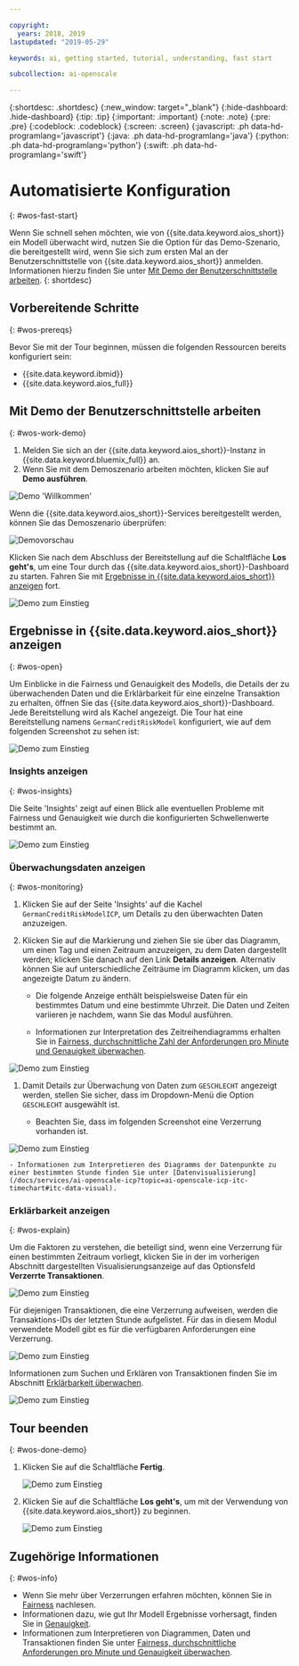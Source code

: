 ```yaml
---

copyright:
  years: 2018, 2019
lastupdated: "2019-05-29"

keywords: ai, getting started, tutorial, understanding, fast start

subcollection: ai-openscale

---
```


{:shortdesc: .shortdesc}
{:new_window: target="_blank"}
{:hide-dashboard: .hide-dashboard}
{:tip: .tip}
{:important: .important}
{:note: .note}
{:pre: .pre}
{:codeblock: .codeblock}
{:screen: .screen}
{:javascript: .ph data-hd-programlang='javascript'}
{:java: .ph data-hd-programlang='java'}
{:python: .ph data-hd-programlang='python'}
{:swift: .ph data-hd-programlang='swift'}

# Automatisierte Konfiguration
{: #wos-fast-start}

Wenn Sie schnell sehen möchten, wie von {{site.data.keyword.aios_short}} ein Modell überwacht wird, nutzen Sie die Option für das Demo-Szenario, die bereitgestellt wird, wenn Sie sich zum ersten Mal an der Benutzerschnittstelle von {{site.data.keyword.aios_short}} anmelden.  Informationen hierzu finden Sie unter [Mit Demo der Benutzerschnittstelle arbeiten](#wos-work-demo).
{: shortdesc}

## Vorbereitende Schritte
{: #wos-prereqs}

Bevor Sie mit der Tour beginnen, müssen die folgenden Ressourcen bereits konfiguriert sein:

- {{site.data.keyword.ibmid}}
- {{site.data.keyword.aios_full}}

## Mit Demo der Benutzerschnittstelle arbeiten
{: #wos-work-demo}

1.  Melden Sie sich an der {{site.data.keyword.aios_short}}-Instanz in {{site.data.keyword.bluemix_full}} an.
1.  Wenn Sie mit dem Demoszenario arbeiten möchten, klicken Sie auf **Demo ausführen**.

   ![Demo 'Willkommen'](images/fastpath_demo_11.31.04.png)

   Wenn die {{site.data.keyword.aios_short}}-Services bereitgestellt werden, können Sie das Demoszenario überprüfen:

   ![Demovorschau](images/fastpath_demo_11.31.58.png)

Klicken Sie nach dem Abschluss der Bereitstellung auf die Schaltfläche **Los geht's**, um eine Tour durch das {{site.data.keyword.aios_short}}-Dashboard zu starten. Fahren Sie mit [Ergebnisse in {{site.data.keyword.aios_short}} anzeigen](#wos-open) fort.

   ![Demo zum Einstieg](images/fastpath_demo_11.33.45.png)


## Ergebnisse in {{site.data.keyword.aios_short}} anzeigen
{: #wos-open}

Um Einblicke in die Fairness und Genauigkeit des Modells, die Details der zu überwachenden Daten und die Erklärbarkeit für eine einzelne Transaktion zu erhalten, öffnen Sie das {{site.data.keyword.aios_short}}-Dashboard. Jede Bereitstellung wird als Kachel angezeigt. Die Tour hat eine Bereitstellung namens `GermanCreditRiskModel` konfiguriert, wie auf dem folgenden Screenshot zu sehen ist:


   ![Demo zum Einstieg](images/fastpath_demo_11.33.54.png)


### Insights anzeigen
{: #wos-insights}

Die Seite 'Insights' zeigt auf einen Blick alle eventuellen Probleme mit Fairness und Genauigkeit wie durch die konfigurierten Schwellenwerte bestimmt an.

   ![Demo zum Einstieg](images/fastpath_demo_11.34.00.png)

### Überwachungsdaten anzeigen
{: #wos-monitoring}

1.  Klicken Sie auf der Seite 'Insights' auf die Kachel `GermanCreditRiskModelICP`, um Details zu den überwachten Daten anzuzeigen.
1.  Klicken Sie auf die Markierung und ziehen Sie sie über das Diagramm, um einen Tag und einen Zeitraum anzuzeigen, zu dem Daten dargestellt werden; klicken Sie danach auf den Link **Details anzeigen**. Alternativ können Sie auf unterschiedliche Zeiträume im Diagramm klicken, um das angezeigte Datum zu ändern.

     - Die folgende Anzeige enthält beispielsweise Daten für ein bestimmtes Datum und eine bestimmte Uhrzeit. Die Daten und Zeiten variieren je nachdem, wann Sie das Modul ausführen.

     - Informationen zur Interpretation des Zeitreihendiagramms erhalten Sie in [Fairness, durchschnittliche Zahl der Anforderungen pro Minute und Genauigkeit überwachen](/docs/services/ai-openscale-icp?topic=ai-openscale-icp-itc-timechart).

   ![Demo zum Einstieg](images/fastpath_demo_11.34.17.png)

1.  Damit Details zur Überwachung von Daten zum `GESCHLECHT` angezeigt werden, stellen Sie sicher, dass im Dropdown-Menü die Option `GESCHLECHT` ausgewählt ist.

    - Beachten Sie, dass im folgenden Screenshot eine Verzerrung vorhanden ist.
    
   ![Demo zum Einstieg](images/fastpath_demo_11.34.27.png)

    - Informationen zum Interpretieren des Diagramms der Datenpunkte zu einer bestimmten Stunde finden Sie unter [Datenvisualisierung](/docs/services/ai-openscale-icp?topic=ai-openscale-icp-itc-timechart#itc-data-visual).


### Erklärbarkeit anzeigen
{: #wos-explain}

Um die Faktoren zu verstehen, die beteiligt sind, wenn eine Verzerrung für einen bestimmten Zeitraum vorliegt, klicken Sie in der im vorherigen Abschnitt dargestellten Visualisierungsanzeige auf das Optionsfeld **Verzerrte Transaktionen**.

   ![Demo zum Einstieg](images/fastpath_demo_11.35.06.png)

Für diejenigen Transaktionen, die eine Verzerrung aufweisen, werden die Transaktions-IDs der letzten Stunde aufgelistet. Für das in diesem Modul verwendete Modell gibt es für die verfügbaren Anforderungen eine Verzerrung.

   ![Demo zum Einstieg](images/fastpath_demo_11.35.12.png)

Informationen zum Suchen und Erklären von Transaktionen finden Sie im Abschnitt [Erklärbarkeit überwachen](/docs/services/ai-openscale-icp?topic=ai-openscale-icp-ie-ov).

   ![Demo zum Einstieg](images/fastpath_demo_11.35.50.png)

## Tour beenden
{: #wos-done-demo}

1. Klicken Sie auf die Schaltfläche **Fertig**.

   ![Demo zum Einstieg](images/fastpath_demo_11.37.22.png)

2. Klicken Sie auf die Schaltfläche **Los geht's**, um mit der Verwendung von {{site.data.keyword.aios_short}} zu beginnen.

   ![Demo zum Einstieg](images/fastpath_demo_11.33.45.png)


## Zugehörige Informationen
{: #wos-info}

- Wenn Sie mehr über Verzerrungen erfahren möchten, können Sie in [Fairness](/docs/services/ai-openscale-icp?topic=ai-openscale-icp-mf-monitor) nachlesen.
- Informationen dazu, wie gut Ihr Modell Ergebnisse vorhersagt, finden Sie in [Genauigkeit](/docs/services/ai-openscale-icp?topic=ai-openscale-icp-acc-monitor).
- Informationen zum Interpretieren von Diagrammen, Daten und Transaktionen finden Sie unter [Fairness, durchschnittliche Anforderungen pro Minute und Genauigkeit überwachen](/docs/services/ai-openscale-icp?topic=ai-openscale-icp-itc-timechart).
